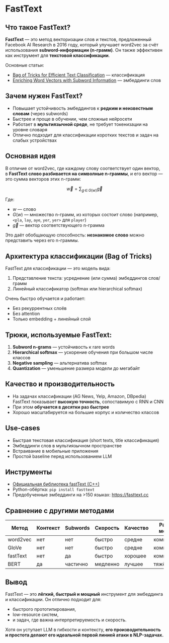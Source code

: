 # FastText 

## Что такое FastText?
**FastText** — это метод векторизации слов и текстов, предложенный Facebook AI Research в 2016 году, который улучшает word2vec за счёт использования **subword-информации (n-грамм)**. Он также эффективен как инструмент для **текстовой классификации**.

Основные статьи:
- [Bag of Tricks for Efficient Text Classification](https://arxiv.org/abs/1607.01759) — классификация
- [Enriching Word Vectors with Subword Information](https://arxiv.org/abs/1607.04606) — эмбеддинги слов

## Зачем нужен FastText?
- Повышает устойчивость эмбеддингов к **редким и неизвестным словам** (через subwords)
- Быстрее и проще в обучении, чем сложные нейросети
- Работает в **мультиязычной среде**, не требует токенизации на уровне словаря
- Отлично подходит для классификации коротких текстов и задач на слабых устройствах

## Основная идея
В отличие от word2vec, где каждому слову соответствует один вектор, в **FastText слово разбивается на символные n-граммы**, и его вектор — это сумма векторов этих n-грамм:

$$
\vec{w} = \sum_{g \, \in \, G(w)} \vec{g}
$$

Где:
- $w$ — слово
- $G(w)$ — множество n-грамм, из которых состоит слово (например, `<pla`, `lay`, `aye`, `yer`, `yer>` для `player`)
- $\vec{g}$ — вектор соответствующего n-грамма

Это даёт обобщающую способность: **незнакомое слово** можно представить через его n-граммы.

## Архитектура классификации (Bag of Tricks)
FastText для классификации — это модель вида:
1. Представление текста: усреднение (или сумма) эмбеддингов слов/грамм
2. Линейный классификатор (softmax или hierarchical softmax)

Очень быстро обучается и работает:
- Без рекуррентных слоёв
- Без attention
- Только embedding + линейный слой

## Трюки, используемые FastText:
1. **Subword n-grams** — устойчивость к rare words
2. **Hierarchical softmax** — ускорение обучения при большом числе классов
3. **Negative sampling** — альтернатива softmax
4. **Quantization** — уменьшение размера модели до мегабайт

## Качество и производительность
- На задачах классификации (AG News, Yelp, Amazon, DBpedia) FastText показывает **высокую точность**, сопоставимую с RNN и CNN
- При этом **обучается в десятки раз быстрее**
- Хорошо масштабируется на большие корпус и количество классов

## Use-cases
- Быстрая текстовая классификация (short texts, title классификация)
- Эмбеддинги слов в мультиязычном пространстве
- Встраивание в мобильные приложения
- Простой baseline перед использованием LLM

## Инструменты
- [Официальная библиотека fastText (C++)](https://github.com/facebookresearch/fastText)
- Python-обёртка: `pip install fasttext`
- Предобученные эмбеддинги на >150 языках: https://fasttext.cc

## Сравнение с другими методами
| Метод      | Контекст | Subwords | Скорость | Качество | Размер модели |
|------------|----------|----------|----------|----------|----------------|
| word2vec   | нет      | нет      | быстро   | средне   | компактный     |
| GloVe      | нет      | нет      | быстро   | средне   | компактный     |
| fastText   | нет      | да       | быстро   | хорошее  | компактный     |
| BERT       | да       | частично | медленно | лучшее   | тяжёлый        |

## Вывод
FastText — это **лёгкий, быстрый и мощный** инструмент для эмбеддинга и классификации. Он отлично подходит для:
- быстрого прототипирования,
- low-resource систем,
- и задач, где важна интерпретируемость и скорость.

Хотя он уступает LLM в гибкости и контексту, **его производительность и простота делают его идеальной первой линией атаки в NLP-задачах.**

